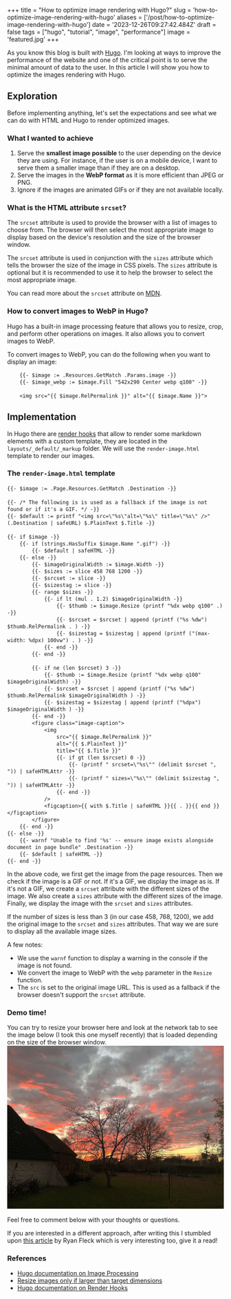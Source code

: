 +++
title = "How to optimize image rendering with Hugo?"
slug = 'how-to-optimize-image-rendering-with-hugo'
aliases = ['/post/how-to-optimize-image-rendering-with-hugo']
date = '2023-12-26T09:27:42.484Z'
draft = false
tags = ["hugo", "tutorial", "image", "performance"]
image = 'featured.jpg'
+++

As you know this blog is built with [Hugo](https://gohugo.io/). I'm looking at ways to improve the performance of the website and one of the critical point is to serve the minimal amount of data to the user. In this article I will show you how to optimize the images rendering with Hugo.

## Exploration

Before implementing anything, let's set the expectations and see what we can do with HTML and Hugo to render optimized images.

### What I wanted to achieve

1. Serve the **smallest image possible** to the user depending on the device they are using. For instance, if the user is on a mobile device, I want to serve them a smaller image than if they are on a desktop.
1. Serve the images in the **WebP format** as it is more efficient than JPEG or PNG.
1. Ignore if the images are animated GIFs or if they are not available locally.

### What is the HTML attribute `srcset`?

The `srcset` attribute is used to provide the browser with a list of images to choose from. The browser will then select the most appropriate image to display based on the device's resolution and the size of the browser window.

The `srcset` attribute is used in conjunction with the `sizes` attribute which tells the browser the size of the image in CSS pixels. The `sizes` attribute is optional but it is recommended to use it to help the browser to select the most appropriate image.

You can read more about the `srcset` attribute on [MDN](https://developer.mozilla.org/en-US/docs/Learn/HTML/Multimedia_and_embedding/Responsive_images).

### How to convert images to WebP in Hugo?

Hugo has a built-in image processing feature that allows you to resize, crop, and perform other operations on images. It also allows you to convert images to WebP.

To convert images to WebP, you can do the following when you want to display an image:

```go-html-template
    {{- $image := .Resources.GetMatch .Params.image -}}
    {{- $image_webp := $image.Fill "542x290 Center webp q100" -}}

    <img src="{{ $image.RelPermalink }}" alt="{{ $image.Name }}">
```

## Implementation

In Hugo there are [render hooks](https://gohugo.io/templates/render-hooks/) that allow to render some markdown elements with a custom template, they are located in the `layouts/_default/_markup` folder. We will use the `render-image.html` template to render our images.

### The `render-image.html` template

```go-html-template
{{- $image := .Page.Resources.GetMatch .Destination -}}

{{- /* The following is is used as a fallback if the image is not found or if it's a GIF. */ -}}
{{- $default := printf "<img src=\"%s\"alt=\"%s\" title=\"%s\" />" (.Destination | safeURL) $.PlainText $.Title -}}

{{- if $image -}}
    {{- if (strings.HasSuffix $image.Name ".gif") -}}
        {{- $default | safeHTML -}}
    {{- else -}}
        {{- $imageOriginalWidth := $image.Width -}}
        {{- $sizes := slice 458 768 1200 -}}
        {{- $srcset := slice -}}
        {{- $sizestag := slice -}}
        {{- range $sizes -}}
            {{- if lt (mul . 1.2) $imageOriginalWidth -}}
                {{- $thumb := $image.Resize (printf "%dx webp q100" .) -}}
                {{- $srcset = $srcset | append (printf ("%s %dw") $thumb.RelPermalink . ) -}}
                {{- $sizestag = $sizestag | append (printf ("(max-width: %dpx) 100vw") . ) -}}
            {{- end -}}
        {{- end -}}

        {{- if ne (len $srcset) 3 -}}
            {{- $thumb := $image.Resize (printf "%dx webp q100" $imageOriginalWidth) -}}
            {{- $srcset = $srcset | append (printf ("%s %dw") $thumb.RelPermalink $imageOriginalWidth ) -}}
            {{- $sizestag = $sizestag | append (printf ("%dpx") $imageOriginalWidth ) -}}
        {{- end -}}
        <figure class="image-caption">
            <img
                src="{{ $image.RelPermalink }}"
                alt="{{ $.PlainText }}"
                title="{{ $.Title }}"
                {{- if gt (len $srcset) 0 -}}
                    {{- (printf " srcset=\"%s\"" (delimit $srcset ", ")) | safeHTMLAttr -}}
                    {{- (printf " sizes=\"%s\"" (delimit $sizestag ", ")) | safeHTMLAttr -}}
                {{- end -}}
            />
            <figcaption>{{ with $.Title | safeHTML }}{{ . }}{{ end }}</figcaption>
        </figure>
    {{- end -}}
{{- else -}}
    {{- warnf "Unable to find '%s' -- ensure image exists alongside document in page bundle" .Destination -}}
    {{- $default | safeHTML -}}
{{- end -}}
```

In the above code, we first get the image from the page resources. Then we check if the image is a GIF or not. If it's a GIF, we display the image as is. If it's not a GIF, we create a `srcset` attribute with the different sizes of the image. We also create a `sizes` attribute with the different sizes of the image. Finally, we display the image with the `srcset` and `sizes` attributes.

If the number of sizes is less than 3 (in our case 458, 768, 1200), we add the original image to the `srcset` and `sizes` attributes. That way we are sure to display all the available image sizes.

A few notes:

-   We use the `warnf` function to display a warning in the console if the image is not found.
-   We convert the image to WebP with the `webp` parameter in the `Resize` function.
-   The `src` is set to the original image URL. This is used as a fallback if the browser doesn't support the `srcset` attribute.

### Demo time!

You can try to resize your browser here and look at the network tab to see the image below (I took this one myself recently) that is loaded depending on the size of the browser window.
![Example image, red sky in the country side](example-sky.png)

Feel free to comment below with your thoughts or questions.

If you are interested in a different approach, after writing this I stumbled upon [this article](https://ryanfleck.ca/2023/perfected-image-rendering-in-hugo/) by Ryan Fleck which is very interesting too, give it a read!

### References

-   [Hugo documentation on Image Processing](https://gohugo.io/content-management/image-processing/)
-   [Resize images only if larger than target dimensions](https://discourse.gohugo.io/t/resize-images-only-if-larger-than-target-dimensions/23554/5)
-   [Hugo documentation on Render Hooks](https://gohugo.io/templates/render-hooks/)
